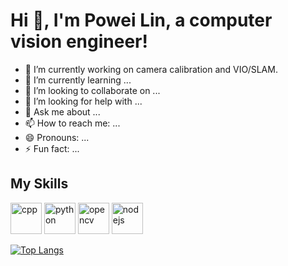 # Hi 👋, I'm Powei Lin, a computer vision engineer!

- 🔭 I’m currently working on camera calibration and VIO/SLAM.
- 🌱 I’m currently learning ...
- 👯 I’m looking to collaborate on ...
- 🤔 I’m looking for help with ...
- 💬 Ask me about ...
- 📫 How to reach me: ...
- 😄 Pronouns: ...
- ⚡ Fun fact: ...
## My Skills
<p align="left">
  <img src="https://img.icons8.com/color/240/000000/c-plus-plus-logo.png" alt="cpp" width="50" height="50"/>
  <img src="https://img.icons8.com/color/240/000000/python--v1.png" alt="python" width="50" height="50"/>
  <img src="https://img.icons8.com/color/240/000000/opencv.png" alt="opencv" width="50" height="50"/>
  <img src="https://img.icons8.com/fluency/240/000000/node-js.png" alt="nodejs" width="50" height="50"/>
</p>

[![Top Langs](https://github-readme-stats.vercel.app/api/top-langs/?username=powei-lin&hide=css,scss,pug)](https://github.com/anuraghazra/github-readme-stats)
